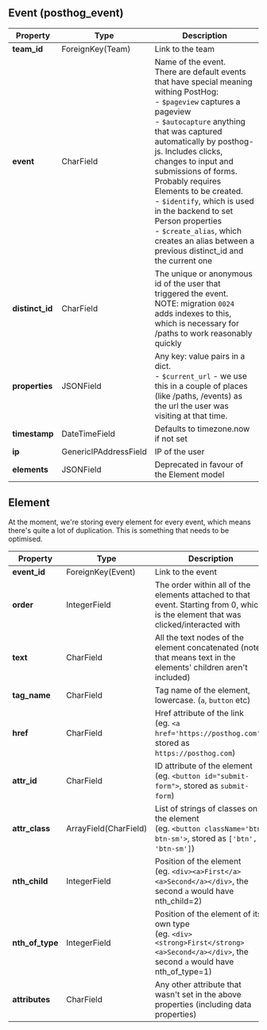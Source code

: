 
## Event (posthog_event)
| Property | Type | Description |
| --- | --- | --- |
| **team_id** | ForeignKey(Team) | Link to the team |
| **event** | CharField | Name of the event.<br>There are default events that have special meaning withing PostHog:<br>- `$pageview` captures a pageview<br>- `$autocapture` anything that was captured automatically by posthog-js. Includes clicks, changes to input and submissions of forms. Probably requires Elements to be created.<br>- `$identify`, which is used in the backend to set Person properties<br>- `$create_alias`, which creates an alias between a previous distinct_id and the current one |
| **distinct_id** | CharField | The unique or anonymous id of the user that triggered the event.<br>NOTE: migration `0024` adds indexes to this, which is necessary for /paths to work reasonably quickly |
| **properties** | JSONField | Any key: value pairs in a dict.<br>- `$current_url` - we use this in a couple of places (like /paths, /events) as the url the user was visiting at that time. |
| **timestamp** | DateTimeField | Defaults to timezone.now if not set |
| **ip** | GenericIPAddressField | IP of the user |
| **elements** | JSONField | Deprecated in favour of the Element model |

## Element
At the moment, we're storing every element for every event, which means there's quite a lot of duplication. This is something that needs to be optimised.


| Property | Type | Description |
| --- | --- | --- |
| **event_id** | ForeignKey(Event) | Link to the event |
| **order** | IntegerField | The order within all of the elements attached to that event. Starting from 0, which is the element that was clicked/interacted with |
| **text** | CharField | All the text nodes of the element concatenated (note: that means text in the elements' children aren't included) |
| **tag_name** | CharField | Tag name of the element, lowercase. (`a`, `button` etc) |
| **href** | CharField | Href attribute of the link<br>(eg. `<a href='https://posthog.com'>`, stored as `https://posthog.com`) |
| **attr_id** | CharField | ID attribute of the element<br>(eg. `<button id="submit-form">`, stored as `submit-form`) |
| **attr_class** | ArrayField(CharField) | List of strings of classes on the element<br>(eg. `<button className='btn btn-sm'>`, stored as `['btn', 'btn-sm']`) |
| **nth_child** | IntegerField | Position of the element<br>(eg. `<div><a>First</a><a>Second</a></div>`, the second `a` would have nth_child=2) |
| **nth_of_type** | IntegerField | Position of the element of its own type<br>(eg. `<div><strong>First</strong><a>Second</a></div>`, the second `a` would have nth_of_type=1) |
| **attributes** | CharField | Any other attribute that wasn't set in the above properties (including data properties) |
